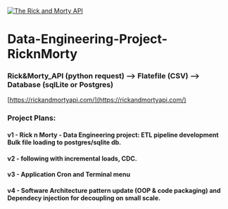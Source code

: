 [![The Rick and Morty API](https://repository-images.githubusercontent.com/120371205/b6740400-92d4-11ea-8a13-d5f6e0558e9b)](https://github.com/Arturowhite17/Data-Engineering-Project-RicknMorty/)

# Data-Engineering-Project-RicknMorty
### Rick&Morty_API (python request) --> Flatefile (CSV) --> Database (sqlLite or Postgres)
[https://rickandmortyapi.com/](https://rickandmortyapi.com/)

### Project Plans:  
#### v1 - Rick n Morty - Data Engineering project: ETL pipeline development Bulk file loading to postgres/sqlite db.
#### v2 - following with incremental loads, CDC. 

#### v3 - Application Cron and Terminal menu 

#### v4 - Software Architecture pattern update (OOP & code packaging) and Dependecy injection for decoupling on small scale. 


